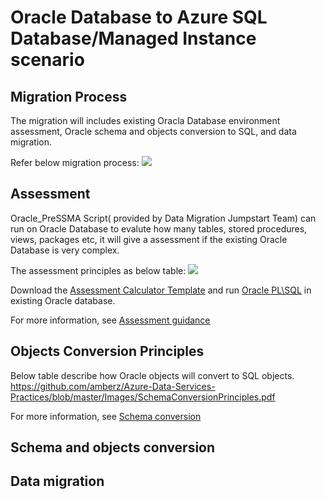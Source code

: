 # Oracle Database to Azure SQL Database/Managed Instance scenario

## Migration Process

The migration will includes existing Oracla Database environment assessment, Oracle schema and objects conversion to SQL, and data migration.

Refer below migration process:
<IMG SRC="https://github.com/amberz/Azure-Data-Services-Practices/blob/master/Images/OratoSQLMigrationProcess.png" />&nbsp;

## Assessment

Oracle_PreSSMA Script( provided by Data Migration Jumpstart Team) can run on Oracle Database to evalute how many tables, stored procedures, views, packages etc, it will give a assessment if the existing Oracle Database is very complex. 

The assessment principles as below table:
<IMG SRC="https://github.com/amberz/Azure-Data-Services-Practices/blob/master/Images/AssessmentTable.png" />&nbsp;

Download the [Assessment Calculator Template](https://github.com/microsoft/DataMigrationTeam/blob/master/Oracle%20Inventory%20Script%20Artifacts/Oracle%20Inventory%20Script%20Artifacts/Customer%20Assessment%20CalculatorTemplate2.xlsx) and run [Oracle PL\SQL](https://github.com/microsoft/DataMigrationTeam/blob/master/Oracle%20Inventory%20Script%20Artifacts/Oracle%20Inventory%20Script%20Artifacts/Oracle_PreSSMA_Pre_v12.sql) in existing Oracle database. 

For more information, see [Assessment guidance](https://github.com/microsoft/DataMigrationTeam/blob/master/Oracle%20Inventory%20Script%20Artifacts/Oracle%20Inventory%20Script%20Artifacts/OraclePre-SSMA%20Query%20Guidance.pptx)


## Objects Conversion Principles
Below table describe how Oracle objects will convert to SQL objects. 
https://github.com/amberz/Azure-Data-Services-Practices/blob/master/Images/SchemaConversionPrinciples.pdf

For more information, see [Schema conversion](https://docs.microsoft.com/en-us/sql/ssma/mysql/converting-mysql-databases-mysqltosql?view=sql-server-ver15)


## Schema and objects conversion


## Data migration
